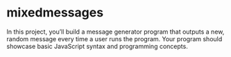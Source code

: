 # mixedmessages
In this project, you’ll build a message generator program that outputs a new, random message every time a user runs the program. Your program should showcase basic JavaScript syntax and programming concepts.
